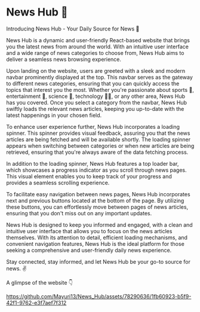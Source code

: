 # News Hub :newspaper:

Introducing News Hub - Your Daily Source for News :slightly_smiling_face:

News Hub is a dynamic and user-friendly React-based website that brings you the latest news from around the world. With an intuitive user interface and a wide range of news categories to choose from, News Hub aims to deliver a seamless news browsing experience.

Upon landing on the website, users are greeted with a sleek and modern navbar prominently displayed at the top. This navbar serves as the gateway to different news categories, ensuring that you can quickly access the topics that interest you the most. Whether you're passionate about sports 	:basketball:, entertainment :dancer:, science :telescope:, technology :technologist:, or any other area, News Hub has you covered. Once you select a category from the navbar, News Hub swiftly loads the relevant news articles, keeping you up-to-date with the latest happenings in your chosen field.

To enhance user experience further, News Hub incorporates a loading spinner. This spinner provides visual feedback, assuring you that the news articles are being fetched and will be available shortly. The loading spinner appears when switching between categories or when new articles are being retrieved, ensuring that you're always aware of the data fetching process.

In addition to the loading spinner, News Hub features a top loader bar, which showcases a progress indicator as you scroll through news pages. This visual element enables you to keep track of your progress and provides a seamless scrolling experience.

To facilitate easy navigation between news pages, News Hub incorporates next and previous buttons located at the bottom of the page. By utilizing these buttons, you can effortlessly move between pages of news articles, ensuring that you don't miss out on any important updates.

News Hub is designed to keep you informed and engaged, with a clean and intuitive user interface that allows you to focus on the news articles themselves. With its attention to detail, efficient loading mechanisms, and convenient navigation features, News Hub is the ideal platform for those seeking a comprehensive and user-friendly daily news experience.

Stay connected, stay informed, and let News Hub be your go-to source for news. :v:

A glimpse of the website :point_down:


https://github.com/Mayuri13/News_Hub/assets/78290636/1fb60923-b5f9-42f1-9762-e3f7aef7f312

